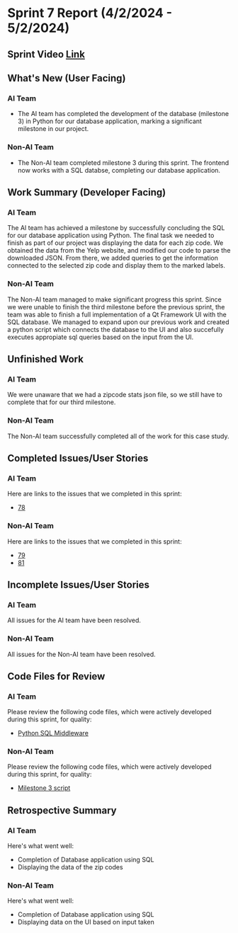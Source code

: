 # Sprint 7 Report (4/2/2024 - 5/2/2024)
## Sprint Video [Link](https://youtu.be/qIdEcB530WM)

## What's New (User Facing)
### AI Team
 * The AI team has completed the development of the database (milestone 3) in Python for our database application, marking a significant milestone in our project.

### Non-AI Team
 * The Non-AI team completed milestone 3 during this sprint. The frontend now works with a SQL databse, completing our database application.

## Work Summary (Developer Facing)
### AI Team
The AI team has achieved a milestone by successfully concluding the SQL for our database application using Python. The final task we needed to finish as part of our project was displaying the data for each zip code. We obtained the data from the Yelp website, and modified our code to parse the downloaded JSON. From there, we added queries to get the information connected to the selected zip code and display them to the marked labels.

### Non-AI Team
The Non-AI team managed to make significant progress this sprint. Since we were unable to finish the third milestone before the previous sprint, the team was able to finish a full implementation of a Qt Framework UI with the SQL database. We managed to expand upon our previous work and created a python script which connects the database to the UI and also succefully executes appropiate sql queries based on the input from the UI. 
 
## Unfinished Work
### AI Team
We were unaware that we had a zipcode stats json file, so we still have to complete that for our third milestone.

### Non-AI Team
The Non-AI team successfully completed all of the work for this case study.

## Completed Issues/User Stories
### AI Team
Here are links to the issues that we completed in this sprint:
 * [78]((https://github.com/WSUCptSCapstone-F23-S24/inst-aiassistedassignmentcompletion/issues/78))
 
### Non-AI Team
Here are links to the issues that we completed in this sprint:
* [79](https://github.com/WSUCptSCapstone-F23-S24/inst-aiassistedassignmentcompletion/issues/79)
* [81](https://github.com/WSUCptSCapstone-F23-S24/inst-aiassistedassignmentcompletion/issues/81)

 ## Incomplete Issues/User Stories
 ### AI Team
 All issues for the AI team have been resolved.
 
 ### Non-AI Team
 All issues for the Non-AI team have been resolved.

## Code Files for Review
### AI Team
Please review the following code files, which were actively developed during this sprint, for quality:
* [Python SQL Middleware](https://github.com/WSUCptSCapstone-F23-S24/inst-aiassistedassignmentcompletion/blob/AI/middleware-milestone3.py)

### Non-AI Team
Please review the following code files, which were actively developed during this sprint, for quality:
* [Milestone 3 script](https://github.com/WSUCptSCapstone-F23-S24/inst-aiassistedassignmentcompletion/blob/Non-AI/milestone3.py)

## Retrospective Summary
### AI Team
Here's what went well:
  * Completion of Database application using SQL
  * Displaying the data of the zip codes
   
### Non-AI Team
Here's what went well:
  * Completion of Database application using SQL
  * Displaying data on the UI based on input taken
